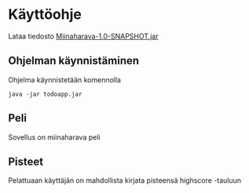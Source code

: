 # Käyttöohje

Lataa tiedosto [Miinaharava-1.0-SNAPSHOT.jar](https://github.com/ssuihko/ot-harjoitustyo/releases/tag/viikko6)


## Ohjelman käynnistäminen

Ohjelma käynnistetään komennolla 

```
java -jar todoapp.jar
```

## Peli

Sovellus on miinaharava peli

## Pisteet

Pelattuaan käyttäjän on mahdollista kirjata pisteensä highscore -tauluun

